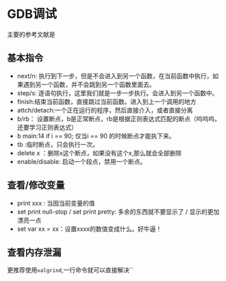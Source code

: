 # GDB调试

主要的参考文献是

## 基本指令

- next/n: 执行到下一步，但是不会进入到另一个函数，在当前函数中执行，如果遇到另一个函数，并不会跳到另一个函数里面去。
- step/s: 逐语句执行，这里我们就是一步一步执行。会进入到另一个函数中。
- finish:结束当前函数，直接跳过当前函数。进入到上一个调用的地方
- attch/detach:一个正在运行的程序，然后直接介入，或者直接分离
- b/rb： 设置断点，b是正常断点，rb是根据正则表达式匹配的断点（呜呜呜，还要学习正则表达式）
- b main:14 if i == 90; 仅当i == 90 的时候断点才能执下来。
- tb :临时断点，只会执行一次。
- delete x ：删除x这个断点，如果没有这个x,那么就会全部删除
- enable/disable: 启动一个段点，禁用一个断点。

## 查看/修改变量

- print xxx : 当因当前变量的值
- set print null-stop / set print pretty: 多余的东西就不要显示了 / 显示的更加漂亮一点
- set var xx = xx：设置xxxx的数值变成什么。好牛逼！

## 查看内存泄漏

更推荐使用`valgrind`,一行命令就可以直接解决``